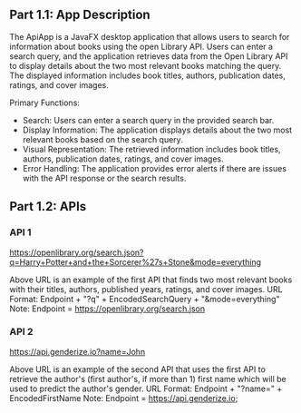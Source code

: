 ## Part 1.1: App Description

The ApiApp is a JavaFX desktop application that allows users to search for
information about books using the open Library API. Users can enter a search
query, and the application retrieves data from the Open Library API to display
details about the two most relevant books matching the query. The displayed
information includes book titles, authors, publication dates, ratings, and cover
images.

Primary Functions:
- Search: Users can enter a search query in the provided search bar.
- Display Information: The application displays details about the two most
    relevant books based on the search query.
- Visual Representation: The retrieved information includes book titles, authors,
    publication dates, ratings, and cover images.
- Error Handling: The application provides error alerts if there are issues with
    the API response or the search results.

## Part 1.2: APIs

### API 1

https://openlibrary.org/search.json?q=Harry+Potter+and+the+Sorcerer%27s+Stone&mode=everything

Above URL is an example of the first API that finds two most relevant books with
their titles, authors, published years, ratings, and cover images.
URL Format:
    Endpoint + "?q" + EncodedSearchQuery + "&mode=everything"
Note:
    Endpoint = https://openlibrary.org/search.json

### API 2

https://api.genderize.io?name=John

Above URL is an example of the second API that uses the first API to retrieve the author's
(first author's, if more than 1) first name which will be used to predict the author's gender.
URL Format:
    Endpoint + "?name=" + EncodedFirstName
Note:
    Endpoint = https://api.genderize.io;